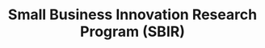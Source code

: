 ---
highlight: "false" 
title: "Small Business Innovation Research Program (SBIR)"
description: "Small Business Innovation Research Program (SBIR) and Small Business Technology Transfer (STTR) programs are highly competitive programs that encourage domestic small businesses to engage in Federal Research/Research and Development (R/R&D) with the potential for commercialization."
url-link: "https://www.sbir.gov/"
type: "HTML"
gov-only: "false"
is-external: "true"
publication-date: "January 01, 2023"
reading-time: "10"
resource-type: "Information Slick"
filter: "small-business"
audience: "industry-all-businesses"
branded-offerings: "small-business-support"
---